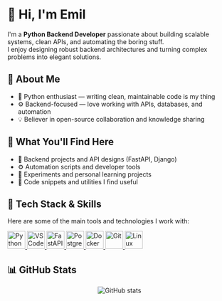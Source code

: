# 👋 Hi, I'm Emil

I'm a **Python Backend Developer** passionate about building scalable systems, clean APIs, and automating the boring stuff.  
I enjoy designing robust backend architectures and turning complex problems into elegant solutions.

## 🚀 About Me

- 🐍 Python enthusiast — writing clean, maintainable code is my thing  
- ⚙️ Backend-focused — love working with APIs, databases, and automation  
- 💡 Believer in open-source collaboration and knowledge sharing


## 📁 What You'll Find Here

- 🧩 Backend projects and API designs (FastAPI, Django)
- ⚙️ Automation scripts and developer tools
- 🧪 Experiments and personal learning projects
- 💬 Code snippets and utilities I find useful


## 🧰 Tech Stack & Skills

Here are some of the main tools and technologies I work with:

<p align="left" style="text-decoration: none; gap: 5px">
  <a href="https://www.python.org/" target="_blank" rel="noreferrer">
    <img src="https://cdn.jsdelivr.net/gh/devicons/devicon/icons/python/python-original.svg" alt="Python" width="40" height="40"/>
  </a>
  <a href="https://code.visualstudio.com/" target="_blank" rel="noreferrer">
    <img src="https://cdn.jsdelivr.net/gh/devicons/devicon/icons/vscode/vscode-original.svg" alt="VS Code" width="40" height="40"/>
  </a>
  <a href="https://fastapi.tiangolo.com/" target="_blank" rel="noreferrer">
    <img src="https://cdn.jsdelivr.net/gh/devicons/devicon/icons/fastapi/fastapi-original.svg" alt="FastAPI" width="40" height="40"/>
  </a>
  <a href="https://www.postgresql.org/" target="_blank" rel="noreferrer">
    <img src="https://cdn.jsdelivr.net/gh/devicons/devicon/icons/postgresql/postgresql-original.svg" alt="PostgreSQL" width="40" height="40"/>
  </a>
  <a href="https://www.docker.com/" target="_blank" rel="noreferrer">
    <img src="https://cdn.jsdelivr.net/gh/devicons/devicon/icons/docker/docker-original.svg" alt="Docker" width="40" height="40"/>
  </a>
  <a href="https://git-scm.com/" target="_blank" rel="noreferrer">
    <img src="https://cdn.jsdelivr.net/gh/devicons/devicon/icons/git/git-original.svg" alt="Git" width="40" height="40"/>
  </a>
  <a href="https://www.linux.org/" target="_blank" rel="noreferrer">
    <img src="https://cdn.jsdelivr.net/gh/devicons/devicon/icons/linux/linux-original.svg" alt="Linux" width="40" height="40"/>
  </a>
</p>


## 📊 GitHub Stats

<p align="center">
  <img src="https://github-readme-stats.vercel.app/api?username=EmilioAugust&show_icons=true&theme=tokyonight" alt="GitHub stats" />
</p>
